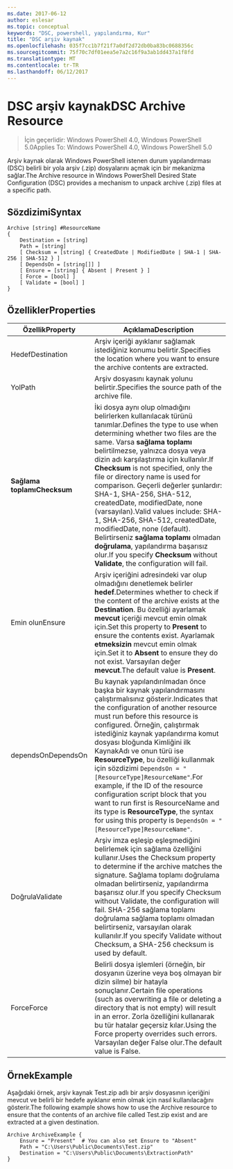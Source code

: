 ```yaml
---
ms.date: 2017-06-12
author: eslesar
ms.topic: conceptual
keywords: "DSC, powershell, yapılandırma, Kur"
title: "DSC arşiv kaynak"
ms.openlocfilehash: 035f7cc1b7f21f7a0df2d72db0ba83bc0688356c
ms.sourcegitcommit: 75f70c7df01eea5e7a2c16f9a3ab1dd437a1f8fd
ms.translationtype: MT
ms.contentlocale: tr-TR
ms.lasthandoff: 06/12/2017
---
```

# <a name="dsc-archive-resource"></a><span data-ttu-id="1e97b-103">DSC arşiv kaynak</span><span class="sxs-lookup"><span data-stu-id="1e97b-103">DSC Archive Resource</span></span>

> <span data-ttu-id="1e97b-104">İçin geçerlidir: Windows PowerShell 4.0, Windows PowerShell 5.0</span><span class="sxs-lookup"><span data-stu-id="1e97b-104">Applies To: Windows PowerShell 4.0, Windows PowerShell 5.0</span></span>

<span data-ttu-id="1e97b-105">Arşiv kaynak olarak Windows PowerShell istenen durum yapılandırması (DSC) belirli bir yola arşiv (.zip) dosyalarını açmak için bir mekanizma sağlar.</span><span class="sxs-lookup"><span data-stu-id="1e97b-105">The Archive resource in Windows PowerShell Desired State Configuration (DSC) provides a mechanism to unpack archive (.zip) files at a specific path.</span></span>

## <a name="syntax"></a><span data-ttu-id="1e97b-106">Sözdizimi</span><span class="sxs-lookup"><span data-stu-id="1e97b-106">Syntax</span></span> 
```MOF
Archive [string] #ResourceName
{
    Destination = [string]
    Path = [string]
    [ Checksum = [string] { CreatedDate | ModifiedDate | SHA-1 | SHA-256 | SHA-512 } ]
    [ DependsOn = [string[]] ]
    [ Ensure = [string] { Absent | Present } ]
    [ Force = [bool] ]
    [ Validate = [bool] ]
}
```

## <a name="properties"></a><span data-ttu-id="1e97b-107">Özellikler</span><span class="sxs-lookup"><span data-stu-id="1e97b-107">Properties</span></span>

|  <span data-ttu-id="1e97b-108">Özellik</span><span class="sxs-lookup"><span data-stu-id="1e97b-108">Property</span></span>  |  <span data-ttu-id="1e97b-109">Açıklama</span><span class="sxs-lookup"><span data-stu-id="1e97b-109">Description</span></span>   | 
|---|---| 
| <span data-ttu-id="1e97b-110">Hedef</span><span class="sxs-lookup"><span data-stu-id="1e97b-110">Destination</span></span>| <span data-ttu-id="1e97b-111">Arşiv içeriği ayıklanır sağlamak istediğiniz konumu belirtir.</span><span class="sxs-lookup"><span data-stu-id="1e97b-111">Specifies the location where you want to ensure the archive contents are extracted.</span></span>| 
| <span data-ttu-id="1e97b-112">Yol</span><span class="sxs-lookup"><span data-stu-id="1e97b-112">Path</span></span>| <span data-ttu-id="1e97b-113">Arşiv dosyasını kaynak yolunu belirtir.</span><span class="sxs-lookup"><span data-stu-id="1e97b-113">Specifies the source path of the archive file.</span></span>| 
| <span data-ttu-id="1e97b-114">__Sağlama toplamı__</span><span class="sxs-lookup"><span data-stu-id="1e97b-114">__Checksum__</span></span>| <span data-ttu-id="1e97b-115">İki dosya aynı olup olmadığını belirlerken kullanılacak türünü tanımlar.</span><span class="sxs-lookup"><span data-stu-id="1e97b-115">Defines the type to use when determining whether two files are the same.</span></span> <span data-ttu-id="1e97b-116">Varsa __sağlama toplamı__ belirtilmezse, yalnızca dosya veya dizin adı karşılaştırma için kullanılır.</span><span class="sxs-lookup"><span data-stu-id="1e97b-116">If __Checksum__ is not specified, only the file or directory name is used for comparison.</span></span> <span data-ttu-id="1e97b-117">Geçerli değerler şunlardır: SHA-1, SHA-256, SHA-512, createdDate, modifiedDate, none (varsayılan).</span><span class="sxs-lookup"><span data-stu-id="1e97b-117">Valid values include: SHA-1, SHA-256, SHA-512, createdDate, modifiedDate, none (default).</span></span> <span data-ttu-id="1e97b-118">Belirtirseniz __sağlama toplamı__ olmadan __doğrulama__, yapılandırma başarısız olur.</span><span class="sxs-lookup"><span data-stu-id="1e97b-118">If you specify __Checksum__ without __Validate__, the configuration will fail.</span></span>| 
| <span data-ttu-id="1e97b-119">Emin olun</span><span class="sxs-lookup"><span data-stu-id="1e97b-119">Ensure</span></span>| <span data-ttu-id="1e97b-120">Arşiv içeriğini adresindeki var olup olmadığını denetlemek belirler __hedef__.</span><span class="sxs-lookup"><span data-stu-id="1e97b-120">Determines whether to check if the content of the archive exists at the __Destination__.</span></span> <span data-ttu-id="1e97b-121">Bu özelliği ayarlamak __mevcut__ içeriği mevcut emin olmak için.</span><span class="sxs-lookup"><span data-stu-id="1e97b-121">Set this property to __Present__ to ensure the contents exist.</span></span> <span data-ttu-id="1e97b-122">Ayarlamak __etmeksizin__ mevcut emin olmak için.</span><span class="sxs-lookup"><span data-stu-id="1e97b-122">Set it to __Absent__ to ensure they do not exist.</span></span> <span data-ttu-id="1e97b-123">Varsayılan değer __mevcut__.</span><span class="sxs-lookup"><span data-stu-id="1e97b-123">The default value is __Present__.</span></span>| 
| <span data-ttu-id="1e97b-124">dependsOn</span><span class="sxs-lookup"><span data-stu-id="1e97b-124">DependsOn</span></span> | <span data-ttu-id="1e97b-125">Bu kaynak yapılandırılmadan önce başka bir kaynak yapılandırmasını çalıştırmalısınız gösterir.</span><span class="sxs-lookup"><span data-stu-id="1e97b-125">Indicates that the configuration of another resource must run before this resource is configured.</span></span> <span data-ttu-id="1e97b-126">Örneğin, çalıştırmak istediğiniz kaynak yapılandırma komut dosyası bloğunda Kimliğini ilk KaynakAdı ve onun türü ise __ResourceType__, bu özelliği kullanmak için sözdizimi `DependsOn = "[ResourceType]ResourceName"`.</span><span class="sxs-lookup"><span data-stu-id="1e97b-126">For example, if the ID of the resource configuration script block that you want to run first is ResourceName and its type is __ResourceType__, the syntax for using this property is `DependsOn = "[ResourceType]ResourceName"`.</span></span>| 
| <span data-ttu-id="1e97b-127">Doğrula</span><span class="sxs-lookup"><span data-stu-id="1e97b-127">Validate</span></span>| <span data-ttu-id="1e97b-128">Arşiv imza eşleşip eşleşmediğini belirlemek için sağlama özelliğini kullanır.</span><span class="sxs-lookup"><span data-stu-id="1e97b-128">Uses the Checksum property to determine if the archive matches the signature.</span></span> <span data-ttu-id="1e97b-129">Sağlama toplamı doğrulama olmadan belirtirseniz, yapılandırma başarısız olur.</span><span class="sxs-lookup"><span data-stu-id="1e97b-129">If you specify Checksum without Validate, the configuration will fail.</span></span> <span data-ttu-id="1e97b-130">SHA-256 sağlama toplamı doğrulama sağlama toplamı olmadan belirtirseniz, varsayılan olarak kullanılır.</span><span class="sxs-lookup"><span data-stu-id="1e97b-130">If you specify Validate without Checksum, a SHA-256 checksum is used by default.</span></span>| 
| <span data-ttu-id="1e97b-131">Force</span><span class="sxs-lookup"><span data-stu-id="1e97b-131">Force</span></span>| <span data-ttu-id="1e97b-132">Belirli dosya işlemleri (örneğin, bir dosyanın üzerine veya boş olmayan bir dizin silme) bir hatayla sonuçlanır.</span><span class="sxs-lookup"><span data-stu-id="1e97b-132">Certain file operations (such as overwriting a file or deleting a directory that is not empty) will result in an error.</span></span> <span data-ttu-id="1e97b-133">Zorla özelliğini kullanarak bu tür hatalar geçersiz kılar.</span><span class="sxs-lookup"><span data-stu-id="1e97b-133">Using the Force property overrides such errors.</span></span> <span data-ttu-id="1e97b-134">Varsayılan değer False olur.</span><span class="sxs-lookup"><span data-stu-id="1e97b-134">The default value is False.</span></span>| 

## <a name="example"></a><span data-ttu-id="1e97b-135">Örnek</span><span class="sxs-lookup"><span data-stu-id="1e97b-135">Example</span></span>

<span data-ttu-id="1e97b-136">Aşağıdaki örnek, arşiv kaynak Test.zip adlı bir arşiv dosyasının içeriğini mevcut ve belirli bir hedefe ayıklanır emin olmak için nasıl kullanılacağını gösterir.</span><span class="sxs-lookup"><span data-stu-id="1e97b-136">The following example shows how to use the Archive resource to ensure that the contents of an archive file called Test.zip exist and are extracted at a given destination.</span></span>

```
Archive ArchiveExample {
    Ensure = "Present"  # You can also set Ensure to "Absent"
    Path = "C:\Users\Public\Documents\Test.zip"
    Destination = "C:\Users\Public\Documents\ExtractionPath"
} 
```

